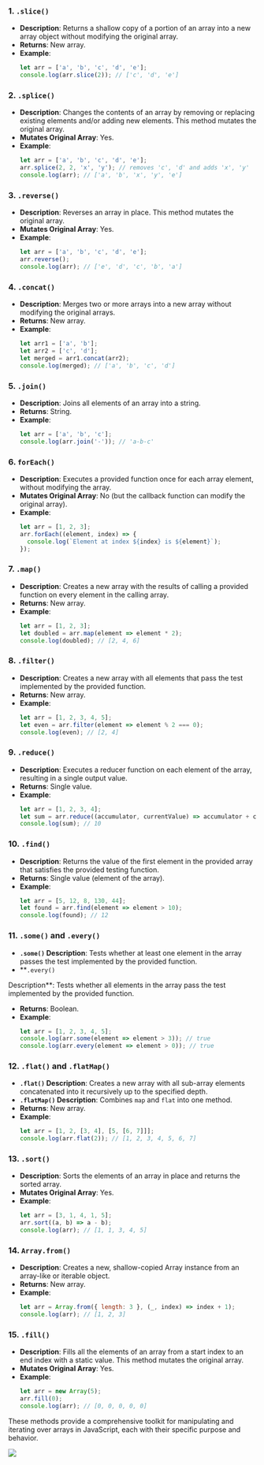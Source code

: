 ### 1. `.slice()`

- **Description**: Returns a shallow copy of a portion of an array into a new array object without modifying the
  original array.
- **Returns**: New array.
- **Example**:
  ```javascript
  let arr = ['a', 'b', 'c', 'd', 'e'];
  console.log(arr.slice(2)); // ['c', 'd', 'e']
  ```

### 2. `.splice()`

- **Description**: Changes the contents of an array by removing or replacing existing elements and/or adding new
  elements. This method mutates the original array.
- **Mutates Original Array**: Yes.
- **Example**:
  ```javascript
  let arr = ['a', 'b', 'c', 'd', 'e'];
  arr.splice(2, 2, 'x', 'y'); // removes 'c', 'd' and adds 'x', 'y'
  console.log(arr); // ['a', 'b', 'x', 'y', 'e']
  ```

### 3. `.reverse()`

- **Description**: Reverses an array in place. This method mutates the original array.
- **Mutates Original Array**: Yes.
- **Example**:
  ```javascript
  let arr = ['a', 'b', 'c', 'd', 'e'];
  arr.reverse();
  console.log(arr); // ['e', 'd', 'c', 'b', 'a']
  ```

### 4. `.concat()`

- **Description**: Merges two or more arrays into a new array without modifying the original arrays.
- **Returns**: New array.
- **Example**:
  ```javascript
  let arr1 = ['a', 'b'];
  let arr2 = ['c', 'd'];
  let merged = arr1.concat(arr2);
  console.log(merged); // ['a', 'b', 'c', 'd']
  ```

### 5. `.join()`

- **Description**: Joins all elements of an array into a string.
- **Returns**: String.
- **Example**:
  ```javascript
  let arr = ['a', 'b', 'c'];
  console.log(arr.join('-')); // 'a-b-c'
  ```

### 6. `forEach()`

- **Description**: Executes a provided function once for each array element, without modifying the array.
- **Mutates Original Array**: No (but the callback function can modify the original array).
- **Example**:
  ```javascript
  let arr = [1, 2, 3];
  arr.forEach((element, index) => {
    console.log(`Element at index ${index} is ${element}`);
  });
  ```

### 7. `.map()`

- **Description**: Creates a new array with the results of calling a provided function on every element in the calling
  array.
- **Returns**: New array.
- **Example**:
  ```javascript
  let arr = [1, 2, 3];
  let doubled = arr.map(element => element * 2);
  console.log(doubled); // [2, 4, 6]
  ```

### 8. `.filter()`

- **Description**: Creates a new array with all elements that pass the test implemented by the provided function.
- **Returns**: New array.
- **Example**:
  ```javascript
  let arr = [1, 2, 3, 4, 5];
  let even = arr.filter(element => element % 2 === 0);
  console.log(even); // [2, 4]
  ```

### 9. `.reduce()`

- **Description**: Executes a reducer function on each element of the array, resulting in a single output value.
- **Returns**: Single value.
- **Example**:
  ```javascript
  let arr = [1, 2, 3, 4];
  let sum = arr.reduce((accumulator, currentValue) => accumulator + currentValue, 0);
  console.log(sum); // 10
  ```

### 10. `.find()`

- **Description**: Returns the value of the first element in the provided array that satisfies the provided testing
  function.
- **Returns**: Single value (element of the array).
- **Example**:
  ```javascript
  let arr = [5, 12, 8, 130, 44];
  let found = arr.find(element => element > 10);
  console.log(found); // 12
  ```

### 11. `.some()` and `.every()`

- **`.some()` Description**: Tests whether at least one element in the array passes the test implemented by the provided
  function.
- **`.every()`

Description**: Tests whether all elements in the array pass the test implemented by the provided function.

- **Returns**: Boolean.
- **Example**:
  ```javascript
  let arr = [1, 2, 3, 4, 5];
  console.log(arr.some(element => element > 3)); // true
  console.log(arr.every(element => element > 0)); // true
  ```

### 12. `.flat()` and `.flatMap()`

- **`.flat()` Description**: Creates a new array with all sub-array elements concatenated into it recursively up to the
  specified depth.
- **`.flatMap()` Description**: Combines `map` and `flat` into one method.
- **Returns**: New array.
- **Example**:
  ```javascript
  let arr = [1, 2, [3, 4], [5, [6, 7]]];
  console.log(arr.flat(2)); // [1, 2, 3, 4, 5, 6, 7]
  ```

### 13. `.sort()`

- **Description**: Sorts the elements of an array in place and returns the sorted array.
- **Mutates Original Array**: Yes.
- **Example**:
  ```javascript
  let arr = [3, 1, 4, 1, 5];
  arr.sort((a, b) => a - b);
  console.log(arr); // [1, 1, 3, 4, 5]
  ```

### 14. `Array.from()`

- **Description**: Creates a new, shallow-copied Array instance from an array-like or iterable object.
- **Returns**: New array.
- **Example**:
  ```javascript
  let arr = Array.from({ length: 3 }, (_, index) => index + 1);
  console.log(arr); // [1, 2, 3]
  ```

### 15. `.fill()`

- **Description**: Fills all the elements of an array from a start index to an end index with a static value. This
  method mutates the original array.
- **Mutates Original Array**: Yes.
- **Example**:
  ```javascript
  let arr = new Array(5);
  arr.fill(0);
  console.log(arr); // [0, 0, 0, 0, 0]
  ```

These methods provide a comprehensive toolkit for manipulating and iterating over arrays in JavaScript, each with their
specific purpose and behavior.

![](C:\Learning\HTML\complete-javascript-course-master\11-Arrays-Bankist\summary.png)